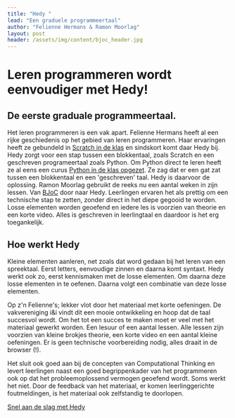 ```yaml
---
title: "Hedy "
lead: "Een graduele programmeertaal"
author: "Felienne Hermans & Ramon Moorlag"
layout: post
header: /assets/img/content/bjoc_header.jpg
---
```

# Leren programmeren wordt eenvoudiger met Hedy!
## De __eerste__ graduale programmeertaal.

Het leren programmeren is een vak apart. Felienne Hermans heeft al een rijke geschiedenis op het gebied van leren programmeren. Haar ervaringen heeft ze gebundeld in [Scratch in de klas](https://www.edx.org/course/scratch-programmeren-voor-kinderen-8#!) en sindskort komt daar Hedy bij. Hedy zorgt voor een stap tussen een blokkentaal, zoals Scratch en een geschreven programeertaal zoals Python. Om Python direct te leren heeft ze al eens een curus [Python in de klas opgezet](http://pythonindeklas.nl/). Ze zag dat er een gat zat tussen een blokkentaal en een 'geschreven' taal. Hedy is daarvoor de oplossing. Ramon Moorlag gebruikt de reeks nu een aantal weken in zijn lessen. Van [BJoC](www.bjoc.nl) door naar Hedy. Leerlingen ervaren het als prettig om een technische stap te zetten, zonder direct in het diepe gegooid te worden. Losse elementen worden geoefend en iedere les is voorzien van theorie en een korte video. Alles is geschreven in leerlingtaal en daardoor is het erg toegankelijk.

## Hoe werkt Hedy

Kleine elementen aanleren, net zoals dat word gedaan bij het leren van een spreektaal. Eerst letters, eenvoudige zinnen en daarna komt syntaxt. Hedy werkt ook zo, eerst kennismaken met de losse elementen. Om daarna deze losse elementen in te oefenen. Daarna volgt een combinatie van deze losse elementen.

Op z'n Felienne's; lekker vlot door het materiaal met korte oefeningen. De vakvereniging i&i vindt dit een mooie ontwikkeling en hoop dat de taal succesvol wordt. Om het tot een succes te maken moet er veel met het materiaal gewerkt worden. Een lesuur of een aantal lessen. Alle lessen zijn voorzien van kleine brokjes theorie, een korte video en een aantal kleine oefeningen. Er is geen technische voorbereiding nodig, alles draait in de browser (!).

Het sluit ook goed aan bij de concepten van Computational Thinking en levert leerlingen naast een goed begrippenkader van het programmeren ook op dat het probleemoplossend vermogen geoefend wordt. Soms werkt het niet. Door de feedback van het materiaal, er komen leerlinggerichte foutmeldingen, is het materiaal ook zelfstandig te doorlopen.

[Snel aan de slag met Hedy](http://www.hedycode.com/)
